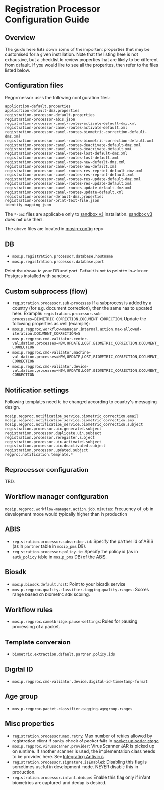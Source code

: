 # Registration Processor Configuration Guide
## Overview
The guide here lists down some of the important properties that may be customised for a given installation. Note that the listing here is not exhaustive, but a checklist to review properties that are likely to be different from default.  If you would like to see all the properites, then refer to the files listed below.

## Configuration files
Regprocessor uses the following configuration files:
```
application-default.properties
application-default-dmz.properties
registration-processor-default.properties
registration-processor-abis.json
registration-processor-camel-routes-activate-default-dmz.xml
registration-processor-camel-routes-activate-default.xml
registration-processor-camel-routes-biometric-correction-default-dmz.xml
registration-processor-camel-routes-biometric-correction-default.xml
registration-processor-camel-routes-deactivate-default-dmz.xml
registration-processor-camel-routes-deactivate-default.xml
registration-processor-camel-routes-lost-default-dmz.xml
registration-processor-camel-routes-lost-default.xml
registration-processor-camel-routes-new-default-dmz.xml
registration-processor-camel-routes-new-default.xml
registration-processor-camel-routes-res-reprint-default-dmz.xml
registration-processor-camel-routes-res-reprint-default.xml
registration-processor-camel-routes-res-update-default-dmz.xml
registration-processor-camel-routes-res-update-default.xml
registration-processor-camel-routes-update-default-dmz.xml
registration-processor-camel-routes-update-default.xml
registration-processor-default-dmz.properties
registration-processor-print-text-file.json
identity-mapping.json
```
The `*-dmz` files are applicable only to [sandbox v2](https://github.com/mosip/mosip-infra/tree/1.2.0-rc2/deployment/sandbox-v2) installation.  [sandbox v3](https://github.com/mosip/mosip-infra/tree/1.2.0-rc2/deployment/v3) does not use them.

The above files are located in [mosip-config](https://github.com/mosip/mosip-config/blob/develop2-v2/) repo

## DB
* `mosip.registration.processor.database.hostname`
* `mosip.registration.processor.database.port`

Point the above to your DB and port.  Default is set to point to in-cluster Postgres installed with sandbox.

## Custom subprocess (flow)
* `registration.processor.sub-processes`
If a subprocess is added by a country (for e.g. document correction), then the same has to updated here.  Example:
  `registration.processor.sub-processes=BIOMETRIC_CORRECTION,DOCUMENT_CORRECTION`. Update the following properties as well (example):
* `mosip.regproc.workflow-manager.internal.action.max-allowed-iteration.DOCUMENT_CORRECTION=5` 
* `mosip.regproc.cmd-validator.center-validation.processes=NEW,UPDATE,LOST,BIOMETRIC_CORRECTION,DOCUMENT_CORRECTION`
* `mosip.regproc.cmd-validator.machine-validation.processes=NEW,UPDATE,LOST,BIOMETRIC_CORRECTION,DOCUMENT_CORRECTION`
* `mosip.regproc.cmd-validator.device-validation.processes=NEW,UPDATE,LOST,BIOMETRIC_CORRECTION,DOCUMENT_CORRECTION`

## Notification settings
Following templates need to be changed according to country's messaging design.
```
mosip.regproc.notification_service.biometric_correction.email
mosip.regproc.notification_service.biometric_correction.sms
mosip.regproc.notification_service.biometric_correction.subject
registration.processor.uin.generated.subject
registration.processor.duplicate.uin.subject
registration.processor.reregister.subject
registration.processor.uin.activated.subject
registration.processor.uin.deactivated.subject
registration.processor.updated.subject
regproc.notification.template.*
```

## Reprocessor configuration
TBD.

## Workflow manager configuration
`mosip.regproc.workflow-manager.action.job.minutes`: Frequency of job in development mode would typically higher than in production 

## ABIS
* `registration.processor.subscriber.id`: Specify the partner id of ABIS (as in `partner` table in `mosip_pms` DB).
* `registration.processor.policy.id`: Specify the policy id (as in `auth_policy` table in `mosip_pms` DB) of the ABIS.

## Biosdk
* `mosip.biosdk.default.host`: Point to your biosdk service
* `mosip.regproc.quality.classifier.tagging.quality.ranges`: Scores range based on biometric sdk scoring.

## Workflow rules
* `mosip.regproc.camelbridge.pause-settings`: Rules for pausing processing of a packet.

## Template conversion
* `biometric.extraction.default.partner.policy.ids`

## Digital ID
* `mosip.regproc.cmd-validator.device.digital-id-timestamp-format`

## Age group
* `mosip.regproc.packet.classifier.tagging.agegroup.ranges`

## Misc properties 
* `registration.processor.max.retry`: Max number of retries allowed by registration client if sanity check of packet fails in [packet uploader stage](https://github.com/mosip/registration/tree/1.2.0-rc2/registration-processor/pre-processor/registration-processor-packet-uploader-stage)
* `mosip.regproc.virusscanner.provider`: Virus Scanner JAR is picked up on runtime.  If another scanner is used, the implementation class needs to be provided here. See [Integrating Antivirus](https://github.com/mosip/mosip-ref-impl/tree/1.2.0-rc2/kernel/kernel-virusscanner-clamav/docs/av.md)
* `registration.processor.signature.isEnabled`: Disabling this flag is sometimes useful in development mode.  NEVER disable this in production.
*  `registration.processor.infant.dedupe`: Enable this flag only if infant biometrics are captured, and dedup is desired.
